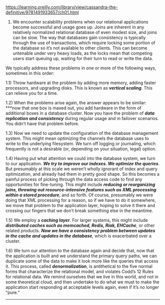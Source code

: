 https://learning.oreilly.com/library/view/cassandra-the-definitive/9781491933657/ch01.html

1) We encounter scalability problems when our relational applications become successful and usage goes up. Joins are inherent in any relatively normalized relational database of even modest size, and joins can be slow. The way that databases gain consistency is typically through the use of transactions, which require locking some portion of the database so it’s not available to other clients. This can become untenable under very heavy loads, as the locks mean that competing users start queuing up, waiting for their turn to read or write the data.


We typically address these problems in one or more of the following ways, sometimes in this order:

1.1) Throw hardware at the problem by adding more memory, adding faster processors, and upgrading disks. This is known as ***vertical scaling***. This can relieve you for a time.

1.2) When the problems arise again, the answer appears to be similar: ***now that one box is maxed out, you add hardware in the form of additional boxes in a database cluster.  Now you have the problem of ***data replication and consistency*** during regular usage and in failover scenarios. You didn’t have that problem before.

1.3)  Now we need to update the configuration of the database management system. This might mean optimizing the channels the database uses to write to the underlying filesystem. We turn off logging or journaling, which frequently is not a desirable (or, depending on your situation, legal) option.

1.4) Having put what attention we could into the database system, we turn to our application. ***We try to improve our indexes. We optimize the queries***. But presumably at this scale we weren’t wholly ignorant of index and query optimization, and already had them in pretty good shape. So this becomes a painful process of picking through the data access code to find any opportunities for fine-tuning. This might include ***reducing or reorganizing joins, throwing out resource-intensive features such as XML processing within a stored procedure***, and so forth. Of course, presumably we were doing that XML processing for a reason, so if we have to do it somewhere, we move that problem to the application layer, hoping to solve it there and crossing our fingers that we don’t break something else in the meantime.

1.5) We employ a ***caching layer***. For larger systems, this might include ***distributed caches such as memcached, Redis, Riak, EHCache***, or other related products. ***Now we have a consistency problem between updates in the cache and updates in the database***, which is exacerbated over a cluster.

1.6) We turn our attention to the database again and decide that, now that the application is built and we understand the primary query paths, we can duplicate some of the data to make it look more like the queries that access it. This process, called ***denormalization***, is antithetical to the five normal forms that characterize the relational model, and violates Codd’s 12 Rules for relational data. We remind ourselves that we live in this world, and not in some theoretical cloud, and then undertake to do what we must to make the application start responding at acceptable levels again, even if it’s no longer “pure.”

------------------------------------------------------------------------------------------------------------------------




